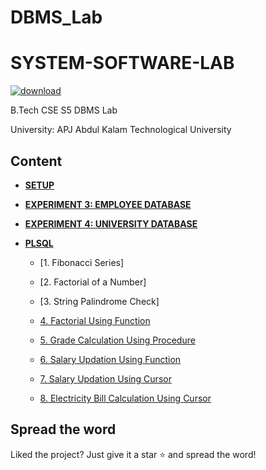 # DBMS_Lab
# SYSTEM-SOFTWARE-LAB

[![download](https://img.shields.io/badge/Direct_Download-zip-blue.svg?logo=appveyor&longCache=true&style=for-the-badge)](https://github.com/5heron/DBMS_Lab/archive/refs/heads/main.zip)

B.Tech CSE S5 DBMS Lab

University: APJ Abdul Kalam Technological University

## Content

- **[SETUP](Setup/README.md)**

- **[EXPERIMENT 3: EMPLOYEE DATABASE](Experiment_3/README.md)**

- **[EXPERIMENT 4: UNIVERSITY DATABASE](Experiment_4/README.md)**

- **[PLSQL](plsql/README.md)**
  - [1. Fibonacci Series]
  
  - [2. Factorial of a Number]
  
  - [3. String Palindrome Check]
  
  - [4. Factorial Using Function](PLSQL#4-factorial-using-function)
  
  - [5. Grade Calculation Using Procedure](PLSQL#5-grade-calculation-using-procedure)
  
  - [6. Salary Updation Using Function](PLSQL#6-salary-updation-using-function)
  
  - [7. Salary Updation Using Cursor](PLSQL#7-salary-updation-using-cursor)
  
  - [8. Electricity Bill Calculation Using Cursor](PLSQL#8-electricity-bill-calculation-using-cursor)

## Spread the word
Liked the project? Just give it a star :star: and spread the word!

